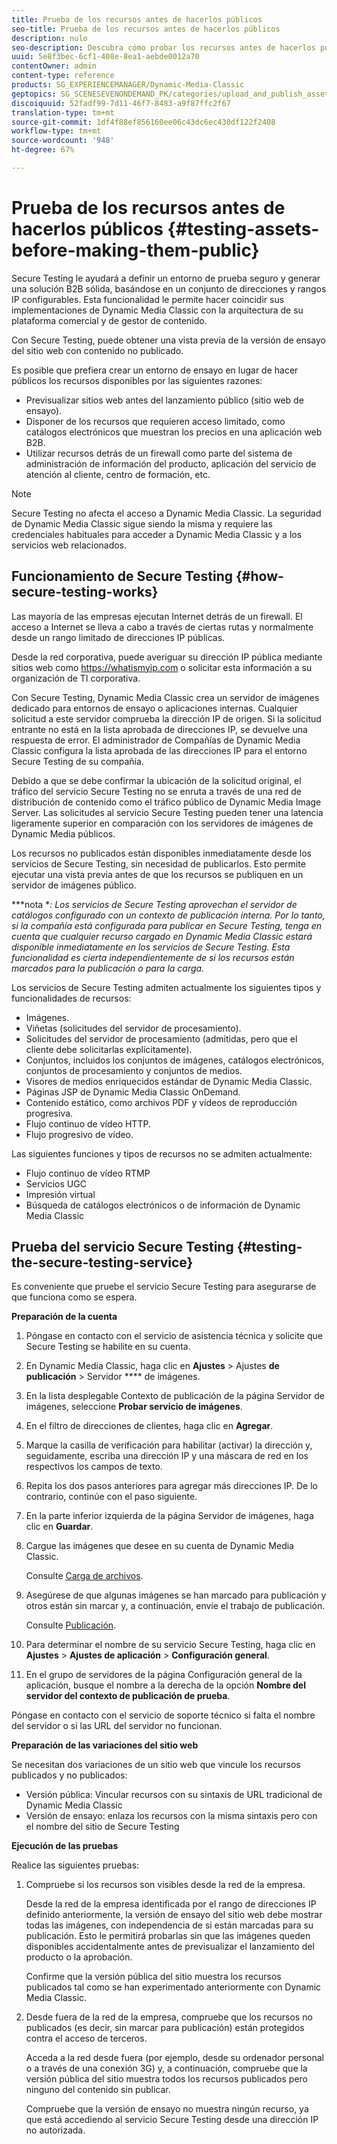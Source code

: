 ```yaml
---
title: Prueba de los recursos antes de hacerlos públicos
seo-title: Prueba de los recursos antes de hacerlos públicos
description: nulo
seo-description: Descubra cómo probar los recursos antes de hacerlos públicos.
uuid: 5e8f3bec-6cf1-408e-8ea1-aebde0012a70
contentOwner: admin
content-type: reference
products: SG_EXPERIENCEMANAGER/Dynamic-Media-Classic
geptopics: SG_SCENESEVENONDEMAND_PK/categories/upload_and_publish_assets
discoiquuid: 52fadf99-7d11-46f7-8483-a9f87ffc2f67
translation-type: tm+mt
source-git-commit: 1df4f88ef856160ee06c43dc6ec430df122f2408
workflow-type: tm+mt
source-wordcount: '948'
ht-degree: 67%

---
```



# Prueba de los recursos antes de hacerlos públicos {#testing-assets-before-making-them-public}

Secure Testing le ayudará a definir un entorno de prueba seguro y generar una solución B2B sólida, basándose en un conjunto de direcciones y rangos IP configurables. Esta funcionalidad le permite hacer coincidir sus implementaciones de Dynamic Media Classic con la arquitectura de su plataforma comercial y de gestor de contenido.

Con Secure Testing, puede obtener una vista previa de la versión de ensayo del sitio web con contenido no publicado.

Es posible que prefiera crear un entorno de ensayo en lugar de hacer públicos los recursos disponibles por las siguientes razones:

* Previsualizar sitios web antes del lanzamiento público (sitio web de ensayo).
* Disponer de los recursos que requieren acceso limitado, como catálogos electrónicos que muestran los precios en una aplicación web B2B.
* Utilizar recursos detrás de un firewall como parte del sistema de administración de información del producto, aplicación del servicio de atención al cliente, centro de formación, etc.

>[!NOTE]
>
>Secure Testing no afecta el acceso a Dynamic Media Classic. La seguridad de Dynamic Media Classic sigue siendo la misma y requiere las credenciales habituales para acceder a Dynamic Media Classic y a los servicios web relacionados.

## Funcionamiento de Secure Testing {#how-secure-testing-works}

Las mayoría de las empresas ejecutan Internet detrás de un firewall. El acceso a Internet se lleva a cabo a través de ciertas rutas y normalmente desde un rango limitado de direcciones IP públicas.

Desde la red corporativa, puede averiguar su dirección IP pública mediante sitios web como https://whatismyip.com o solicitar esta información a su organización de TI corporativa.

Con Secure Testing, Dynamic Media Classic crea un servidor de imágenes dedicado para entornos de ensayo o aplicaciones internas. Cualquier solicitud a este servidor comprueba la dirección IP de origen. Si la solicitud entrante no está en la lista aprobada de direcciones IP, se devuelve una respuesta de error. El administrador de Compañías de Dynamic Media Classic configura la lista aprobada de las direcciones IP para el entorno Secure Testing de su compañía.

Debido a que se debe confirmar la ubicación de la solicitud original, el tráfico del servicio Secure Testing no se enruta a través de una red de distribución de contenido como el tráfico público de Dynamic Media Image Server. Las solicitudes al servicio Secure Testing pueden tener una latencia ligeramente superior en comparación con los servidores de imágenes de Dynamic Media públicos.

Los recursos no publicados están disponibles inmediatamente desde los servicios de Secure Testing, sin necesidad de publicarlos. Esto permite ejecutar una vista previa antes de que los recursos se publiquen en un servidor de imágenes público.

***nota **: Los servicios de Secure Testing aprovechan el servidor de catálogos configurado con un contexto de publicación interna. Por lo tanto, si la compañía está configurada para publicar en Secure Testing, tenga en cuenta que cualquier recurso cargado en Dynamic Media Classic estará disponible inmediatamente en los servicios de Secure Testing. Esta funcionalidad es cierta independientemente de si los recursos están marcados para la publicación o para la carga.*

Los servicios de Secure Testing admiten actualmente los siguientes tipos y funcionalidades de recursos:

<!-- 

Comment Type: remark
Last Modified By: unknown unknown 
Last Modified Date: 

<p>Added videos to list below 9/11/2012. Moved “Render Server requests” from unsupported to supported, listed below on 3/15/2016 as per email from Cynthia March 11, 2016)</p>

 -->

* Imágenes.
* Viñetas (solicitudes del servidor de procesamiento).
* Solicitudes del servidor de procesamiento (admitidas, pero que el cliente debe solicitarlas explícitamente).
* Conjuntos, incluidos los conjuntos de imágenes, catálogos electrónicos, conjuntos de procesamiento y conjuntos de medios.
* Visores de medios enriquecidos estándar de Dynamic Media Classic.
* Páginas JSP de Dynamic Media Classic OnDemand.
* Contenido estático, como archivos PDF y vídeos de reproducción progresiva.
* Flujo continuo de vídeo HTTP.
* Flujo progresivo de vídeo.

Las siguientes funciones y tipos de recursos no se admiten actualmente:

* Flujo continuo de vídeo RTMP
* Servicios UGC
* Impresión virtual
* Búsqueda de catálogos electrónicos o de información de Dynamic Media Classic

## Prueba del servicio Secure Testing {#testing-the-secure-testing-service}

Es conveniente que pruebe el servicio Secure Testing para asegurarse de que funciona como se espera.

**Preparación de la cuenta**

<!-- 

Comment Type: remark
Last Modified By: unknown unknown 
Last Modified Date: 

<p>RB: Rewrote entire steps under “Prepare your account” 9/10/2012</p>

 -->

1. Póngase en contacto con el servicio de asistencia técnica y solicite que Secure Testing se habilite en su cuenta.
1. En Dynamic Media Classic, haga clic en **Ajustes** > Ajustes **de publicación** > Servidor **** de imágenes.
1. En la lista desplegable Contexto de publicación de la página Servidor de imágenes, seleccione **Probar servicio de imágenes**.
1. En el filtro de direcciones de clientes, haga clic en **Agregar**.
1. Marque la casilla de verificación para habilitar (activar) la dirección y, seguidamente, escriba una dirección IP y una máscara de red en los respectivos los campos de texto.
1. Repita los dos pasos anteriores para agregar más direcciones IP. De lo contrario, continúe con el paso siguiente.
1. En la parte inferior izquierda de la página Servidor de imágenes, haga clic en **Guardar**.
1. Cargue las imágenes que desee en su cuenta de Dynamic Media Classic.

   Consulte [Carga de archivos](uploading-files.md#uploading_files).

1. Asegúrese de que algunas imágenes se han marcado para publicación y otros están sin marcar y, a continuación, envíe el trabajo de publicación.

   Consulte [Publicación](publishing-files.md#publishing_files).

1. Para determinar el nombre de su servicio Secure Testing, haga clic en **Ajustes** > **Ajustes de aplicación** > **Configuración general**.
1. En el grupo de servidores de la página Configuración general de la aplicación, busque el nombre a la derecha de la opción **Nombre del servidor del contexto de publicación de prueba**.

Póngase en contacto con el servicio de soporte técnico si falta el nombre del servidor o si las URL del servidor no funcionan.

**Preparación de las variaciones del sitio web**

Se necesitan dos variaciones de un sitio web que vincule los recursos publicados y no publicados:

* Versión pública: Vincular recursos con su sintaxis de URL tradicional de Dynamic Media Classic
* Versión de ensayo: enlaza los recursos con la misma sintaxis pero con el nombre del sitio de Secure Testing

**Ejecución de las pruebas**

Realice las siguientes pruebas:

1. Compruebe si los recursos son visibles desde la red de la empresa.

   Desde la red de la empresa identificada por el rango de direcciones IP definido anteriormente, la versión de ensayo del sitio web debe mostrar todas las imágenes, con independencia de si están marcadas para su publicación. Esto le permitirá probarlas sin que las imágenes queden disponibles accidentalmente antes de previsualizar el lanzamiento del producto o la aprobación.

   Confirme que la versión pública del sitio muestra los recursos publicados tal como se han experimentado anteriormente con Dynamic Media Classic.

1. Desde fuera de la red de la empresa, compruebe que los recursos no publicados (es decir, sin marcar para publicación) están protegidos contra el acceso de terceros.

   Acceda a la red desde fuera (por ejemplo, desde su ordenador personal o a través de una conexión 3G) y, a continuación, compruebe que la versión pública del sitio muestra todos los recursos publicados pero ninguno del contenido sin publicar.

   Compruebe que la versión de ensayo no muestra ningún recurso, ya que está accediendo al servicio Secure Testing desde una dirección IP no autorizada.

